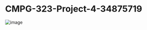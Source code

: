 # CMPG-323-Project-4-34875719

![image](https://user-images.githubusercontent.com/89408796/198222037-a3a80f73-dc9a-4f1b-8909-b0e7a6cdc9d1.png)

